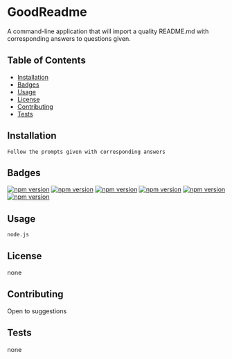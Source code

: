 # GoodReadme 

A command-line application that will import a quality README.md with corresponding answers to questions given. 


## Table of Contents 
* [Installation](#installation) 
* [Badges](#badges) 
* [Usage](#usage) 
* [License](#license) 
* [Contributing](#contributing) 
* [Tests](#tests) 


## Installation 
 `Follow the prompts given with corresponding answers` 


## Badges 
[![npm version](https://badge.fury.io/js/inquirer.svg)](https://badge.fury.io/js/inquirer) 
[![npm version](https://badge.fury.io/js/fs.svg)](https://badge.fury.io/js/fs) 
[![npm version](https://badge.fury.io/js/util.svg)](https://badge.fury.io/js/util) 
[![npm version](https://badge.fury.io/js/util/generateMarkdown.svg)](https://badge.fury.io/js/util/generateMarkdown) 
[![npm version](https://badge.fury.io/js/axios.svg)](https://badge.fury.io/js/axios) 
[![npm version](https://badge.fury.io/js/dotenv.svg)](https://badge.fury.io/js/dotenv) 


## Usage 
 `node.js` 


## License 
 none 


## Contributing 
 Open to suggestions 


## Tests 
 none 


